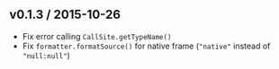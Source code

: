 ## v0.1.3 / 2015-10-26

- Fix error calling `CallSite.getTypeName()`
- Fix `formatter.formatSource()` for native frame (`"native"` instead of `"null:null"`)
